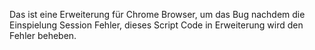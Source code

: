 Das ist eine Erweiterung für Chrome Browser, 
um das Bug nachdem die Einspielung Session Fehler, 
dieses Script Code in Erweiterung wird den Fehler beheben.


